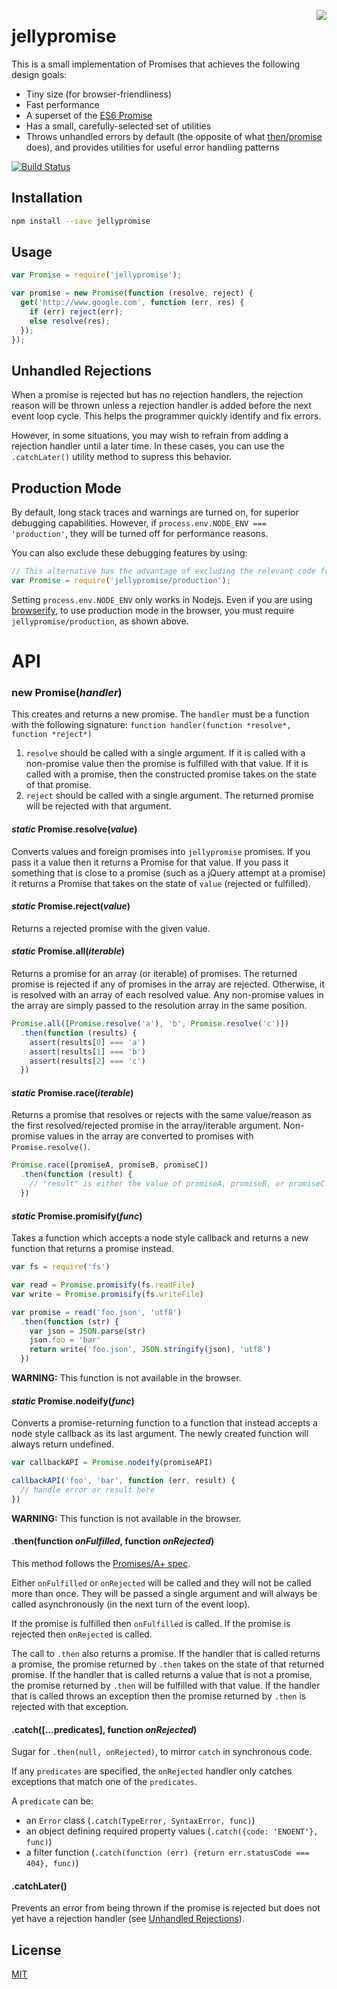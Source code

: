 <a href="https://promisesaplus.com/"><img src="https://promisesaplus.com/assets/logo-small.png" align="right" /></a>
# jellypromise

This is a small implementation of Promises that achieves the following design goals:
- Tiny size (for browser-friendliness)
- Fast performance
- A superset of the [ES6 Promise](http://www.ecma-international.org/ecma-262/6.0/#sec-promise-objects)
- Has a small, carefully-selected set of utilities
- Throws unhandled errors by default (the opposite of what [then/promise](https://github.com/then/promise) does), and provides utilities for useful error handling patterns

[![Build Status](https://img.shields.io/travis/JoshuaWise/jellypromise.svg)](https://travis-ci.org/JoshuaWise/jellypromise)

## Installation

```bash
npm install --save jellypromise
```

## Usage

```js
var Promise = require('jellypromise');

var promise = new Promise(function (resolve, reject) {
  get('http://www.google.com', function (err, res) {
    if (err) reject(err);
    else resolve(res);
  });
});
```

## Unhandled Rejections

When a promise is rejected but has no rejection handlers, the rejection reason will be thrown unless a rejection handler is added before the next event loop cycle. This helps the programmer quickly identify and fix errors.

However, in some situations, you may wish to refrain from adding a rejection handler until a later time. In these cases, you can use the `.catchLater()` utility method to supress this behavior.

## Production Mode

By default, long stack traces and warnings are turned on, for superior debugging capabilities. However, if `process.env.NODE_ENV === 'production'`, they will be turned off for performance reasons.

You can also exclude these debugging features by using:

```js
// This alternative has the advantage of excluding the relevant code from being loaded, resulting in a smaller file size for browser builds using browserify
var Promise = require('jellypromise/production');
```

Setting `process.env.NODE_ENV` only works in Nodejs. Even if you are using [browserify](https://github.com/substack/node-browserify), to use production mode in the browser, you must require `jellypromise/production`, as shown above.


# API

### new Promise(*handler*)

This creates and returns a new promise. The `handler` must be a function with the following signature: `function handler(function *resolve*, function *reject*)`

 1. `resolve` should be called with a single argument. If it is called with a non-promise value then the promise is fulfilled with that value. If it is called with a promise, then the constructed promise takes on the state of that promise.
 2. `reject` should be called with a single argument. The returned promise will be rejected with that argument.

#### *static* Promise.resolve(*value*)

Converts values and foreign promises into `jellypromise` promises. If you pass it a value then it returns a Promise for that value. If you pass it something that is close to a promise (such as a jQuery attempt at a promise) it returns a Promise that takes on the state of `value` (rejected or fulfilled).

#### *static* Promise.reject(*value*)

Returns a rejected promise with the given value.

#### *static* Promise.all(*iterable*)

Returns a promise for an array (or iterable) of promises. The returned promise is rejected if any of promises in the array are rejected. Otherwise, it is resolved with an array of each resolved value. Any non-promise values in the array are simply passed to the resolution array in the same position.

```js
Promise.all([Promise.resolve('a'), 'b', Promise.resolve('c')])
  .then(function (results) {
    assert(results[0] === 'a')
    assert(results[1] === 'b')
    assert(results[2] === 'c')
  })
```

#### *static* Promise.race(*iterable*)

Returns a promise that resolves or rejects with the same value/reason as the first resolved/rejected promise in the array/iterable argument. Non-promise values in the array are converted to promises with `Promise.resolve()`.

```js
Promise.race([promiseA, promiseB, promiseC])
  .then(function (result) {
    // "result" is either the value of promiseA, promiseB, or promiseC
  })
```

#### *static* Promise.promisify(*func*)

Takes a function which accepts a node style callback and returns a new function that returns a promise instead.

```js
var fs = require('fs')

var read = Promise.promisify(fs.readFile)
var write = Promise.promisify(fs.writeFile)

var promise = read('foo.json', 'utf8')
  .then(function (str) {
    var json = JSON.parse(str)
    json.foo = 'bar'
    return write('foo.json', JSON.stringify(json), 'utf8')
  })
```

**WARNING:** This function is not available in the browser.

#### *static* Promise.nodeify(*func*)

Converts a promise-returning function to a function that instead accepts a node style callback as its last argument. The newly created function will always return undefined.

```js
var callbackAPI = Promise.nodeify(promiseAPI)

callbackAPI('foo', 'bar', function (err, result) {
  // handle error or result here
})
```

**WARNING:** This function is not available in the browser.

#### .then(function *onFulfilled*, function *onRejected*)

This method follows the [Promises/A+ spec](http://promises-aplus.github.io/promises-spec/).

Either `onFulfilled` or `onRejected` will be called and they will not be called more than once. They will be passed a single argument and will always be called asynchronously (in the next turn of the event loop).

If the promise is fulfilled then `onFulfilled` is called. If the promise is rejected then `onRejected` is called.

The call to `.then` also returns a promise. If the handler that is called returns a promise, the promise returned by `.then` takes on the state of that returned promise. If the handler that is called returns a value that is not a promise, the promise returned by `.then` will be fulfilled with that value. If the handler that is called throws an exception then the promise returned by `.then` is rejected with that exception.

#### .catch([...predicates], function *onRejected*)

Sugar for `.then(null, onRejected)`, to mirror `catch` in synchronous code.

If any `predicates` are specified, the `onRejected` handler only catches exceptions that match one of the `predicates`.

A `predicate` can be:
- an `Error` class (`.catch(TypeError, SyntaxError, func)`)
- an object defining required property values (`.catch({code: 'ENOENT'}, func)`)
- a filter function (`.catch(function (err) {return err.statusCode === 404}, func)`)

#### .catchLater()

Prevents an error from being thrown if the promise is rejected but does not yet have a rejection handler (see [Unhandled Rejections](#unhandled-rejections)).

## License

[MIT](https://github.com/JoshuaWise/jellypromise/blob/master/LICENSE)
